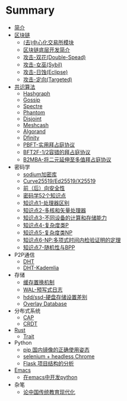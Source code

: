 # Summary

* [简介](README.md)
* [区块链](blockchain/README.md)
  * [(去)中心化交易所模块](blockchain/exchanges.md)
  * [区块链底层开发简介](blockchain/blockchain_dev.md)
  * [攻击-双花(Double-Spead)](blockchain/attack_double_spead.md)
  * [攻击-女巫(Sybil)](blockchain/attack_sybil.md)
  * [攻击-日蚀(Eclipse)](blockchain/attack_eclipse.md)
  * [攻击-定向(Targeted)](blockchain/attack_targeted.md)
* [共识算法](consensus/README.md)
  * [Hashgraph](consensus/hashgraph.md)
  * [Gossip](consensus/gossip.md)
  * [Spectre](consensus/spectre.md)
  * [Phantom](consensus/phantom.md)
  * [Disjoint](consensus/disjoint.md)
  * [Meshcash](consensus/meshcash.md)
  * [Algorand](consensus/algorand.md)
  * [Dfinity](consensus/dfinity.md)
  * [PBFT-实用拜占庭协议](consensus/pbft.md)
  * [BFT2F-1/2容错的拜占庭协议](consensus/bft2f.md)
  * [B2MBA-将二元延伸至多值拜占庭协议](consensus/binary-multivalued-BA.md)
* 密码学
  * [sodium加密库](cryptography/sodium.md)
  * [Curve25519/Ed25519/X25519](cryptography/25519.md)
  * [前（后）向安全性](cryptography/forward_backward_secrecy.md)
  * [密码学52个知识点](cryptography/52_things_cryptography.md)
  * [知识点1-处理器区别](cryptography/things_1.md)
  * [知识点2-多核和矢量处理器](cryptography/things_2.md)
  * [知识点3-不同设备的计算和存储能力](cryptography/things_3.md)
  * [知识点4-复杂度类P](cryptography/things_4.md)
  * [知识点5-复杂度类NP](cryptography/things_5.md)
  * [知识点6-NP:多项式时间内检验证明的定理](cryptography/things_6.md)
  * [知识点7-随机性与BPP](cryptography/things_7.md)
* P2P通信
  * [DHT](P2P/dht.md)
  * [DHT-Kademlia](P2P/kademlia.md)
* 存储
  * [缓存置换机制](db/cache_replacement_policies.md)
  * [WAL-预写式日志](db/wal.md)
  * [hdd/ssd-硬盘存储设置差别](db/hdd_ssd.md)
  * [Overlay Database](db/overlaydb.md)
* 分布式系统
  * [CAP](distributed/cap.md)
  * [CRDT](distributed/crdt.md)
* [Rust](rust/README.md)
  * [Trait](rust/trait.md)
* Python
  * [pip 国内镜像的正确使用姿态](python/pip-mirrors.md)
  * [selenium + headless Chrome](python/selenium_chrome.md)
  * [Flask 项目结构的分析](python/flask-dir.md)
* [Emacs](emacs/README.md)
  * [在emacs中开发python](emacs/emacs_love_python.md)
* 杂笔
  * [论中国传统教育现代化](thinking/nowadays-education-of-classic-book-in-china.md)
